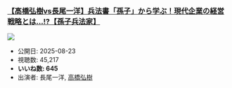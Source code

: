 ### [【高橋弘樹vs長尾一洋】兵法書「孫子」から学ぶ！現代企業の経営戦略とは…!?【孫子兵法家】](https://www.youtube.com/watch?v=BAE7mqXcRNI)
[![](https://img.youtube.com/vi/BAE7mqXcRNI/hqdefault.jpg)](https://www.youtube.com/watch?v=BAE7mqXcRNI)
-   公開日: 2025-08-23
-   視聴数: 45,217
-   **いいね数: 645**
-   出演者: 長尾一洋, [高橋弘樹](/rehacq_fan/people/高橋弘樹 "wikilink")

